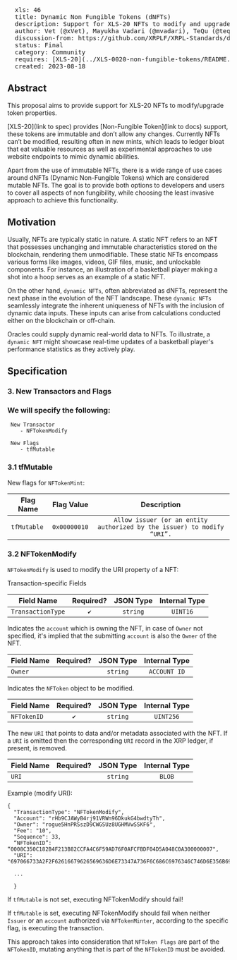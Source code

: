 <pre>
  xls: 46
  title: Dynamic Non Fungible Tokens (dNFTs)
  description: Support for XLS-20 NFTs to modify and upgrade token properties as mutable NFTs
  author: Vet (@xVet), Mayukha Vadari (@mvadari), TeQu (@tequdev)
  discussion-from: https://github.com/XRPLF/XRPL-Standards/discussions/130
  status: Final
  category: Community
  requires: [XLS-20](../XLS-0020-non-fungible-tokens/README.md)
  created: 2023-08-18
</pre>

## Abstract

This proposal aims to provide support for XLS-20 NFTs to modify/upgrade token properties.

[XLS-20](link to spec) provides [Non-Fungible Token](link to docs) support, these tokens are immutable and don’t allow any changes. Currently NFTs can’t be modified, resulting often in new mints, which leads to ledger bloat that eat valuable resources as well as experimental approaches to use website endpoints to mimic dynamic abilities.

Apart from the use of immutable NFTs, there is a wide range of use cases around dNFTs (Dynamic Non-Fungible Tokens) which are considered mutable NFTs. The goal is to provide both options to developers and users to cover all aspects of non fungibility, while choosing the least invasive approach to achieve this functionality.

## Motivation

Usually, NFTs are typically static in nature. A static NFT refers to an NFT that possesses unchanging and immutable characteristics stored on the blockchain, rendering them unmodifiable. These static NFTs encompass various forms like images, videos, GIF files, music, and unlockable components. For instance, an illustration of a basketball player making a shot into a hoop serves as an example of a static NFT.

On the other hand, `dynamic NFTs`, often abbreviated as dNFTs, represent the next phase in the evolution of the NFT landscape. These `dynamic NFTs` seamlessly integrate the inherent uniqueness of NFTs with the inclusion of dynamic data inputs. These inputs can arise from calculations conducted either on the blockchain or off-chain.

Oracles could supply dynamic real-world data to NFTs. To illustrate, a `dynamic NFT` might showcase real-time updates of a basketball player's performance statistics as they actively play.

## Specification

### 3. New Transactors and Flags

### We will specify the following:

     New Transactor
    	- NFTokenModify

     New Flags
    	- tfMutable

### 3.1 tfMutable

New flags for `NFTokenMint`:

| Flag Name   |  Flag Value  |                               Description                               |
| ----------- | :----------: | :---------------------------------------------------------------------: |
| `tfMutable` | `0x00000010` | `Allow issuer (or an entity authorized by the issuer) to modify “URI”.` |

### 3.2 NFTokenModify

`NFTokenModify` is used to modify the URI property of a NFT:

Transaction-specific Fields

| Field Name        | Required? | JSON Type | Internal Type |
| ----------------- | :-------: | :-------: | :-----------: |
| `TransactionType` |   `✔️`    | `string`  |   `UINT16`    |

Indicates the `account` which is owning the NFT, in case of `Owner` not specified, it's implied that the submitting `account` is also the `Owner` of the NFT.

| Field Name | Required? | JSON Type | Internal Type |
| ---------- | :-------: | :-------: | :-----------: |
| `Owner`    |           | `string`  | `ACCOUNT ID`  |

Indicates the `NFToken` object to be modified.

| Field Name  | Required? | JSON Type | Internal Type |
| ----------- | :-------: | :-------: | :-----------: |
| `NFTokenID` |   `✔️`    | `string`  |   `UINT256`   |

The new `URI` that points to data and/or metadata associated with the NFT.
If a `URI` is omitted then the corresponding `URI` record in the XRP ledger, if present, is removed.

| Field Name | Required? | JSON Type | Internal Type |
| ---------- | :-------: | :-------: | :-----------: |
| `URI`      |           | `string`  |    `BLOB`     |

Example (modify URI):

    {
      "TransactionType": "NFTokenModify",
      "Account": "rHb9CJAWyB4rj91VRWn96DkukG4bwdtyTh",
      "Owner": "rogue5HnPRSszD9CWGSUz8UGHMVwSSKF6",
      "Fee": "10",
      "Sequence": 33,
      “NFTokenID”: “0008C350C182B4F213B82CCFA4C6F59AD76F0AFCFBDF04D5A048C0A300000007",
      "URI": "697066733A2F2F62616679626569636D6E73347A736F6C686C6976346C746D6E356B697062776373637134616C70736D6C6179696970666B73746B736D3472746B652F5665742E706E67",

      ...

      }

If `tfMutable` is not set, executing NFTokenModify should fail!

If `tfMutable` is set, executing NFTokenModify should fail when neither `Issuer` or an `account` authorized via `NFTokenMinter`, according to the specific flag, is executing the transaction.

This approach takes into consideration that `NFToken Flags` are part of the `NFTokenID`, mutating anything that is part of the `NFTokenID` must be avoided.
